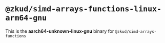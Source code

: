 # `@zkud/simd-arrays-functions-linux-arm64-gnu`

This is the **aarch64-unknown-linux-gnu** binary for `@zkud/simd-arrays-functions`
